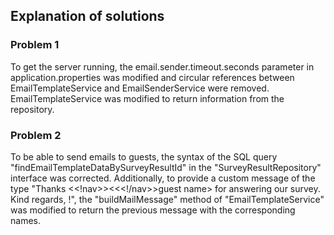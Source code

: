 ## Explanation of solutions

### Problem 1
To get the server running, the email.sender.timeout.seconds parameter in application.properties was modified and circular references between EmailTemplateService and EmailSenderService were removed. EmailTemplateService was modified to return information from the repository.

### Problem 2
To be able to send emails to guests, the syntax of the SQL query "findEmailTemplateDataBySurveyResultId" in the "SurveyResultRepository" interface was corrected. Additionally, to provide a custom message of the type "Thanks <<!nav>>&lt;<<!/nav>>guest name> for answering our survey. Kind regards, <hotel name>!", the "buildMailMessage" method of "EmailTemplateService" was modified to return the previous message with the corresponding names.

